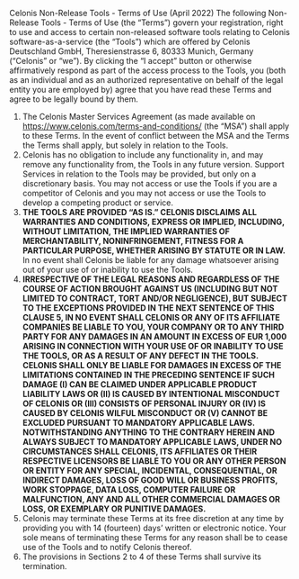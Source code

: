 Celonis Non-Release Tools - Terms of Use (April 2022)
The following Non-Release Tools - Terms of Use (the “Terms”) govern your registration, right to use and access to certain non-released software tools relating to Celonis software-as-a-service (the “Tools”) which are offered by Celonis Deutschland GmbH, Theresienstrasse 6, 80333 Munich, Germany (“Celonis” or “we”). By clicking the “I accept” button or otherwise affirmatively respond as part of the access process to the Tools, you (both as an individual and as an authorized representative on behalf of the legal entity you are employed by) agree that you have read these Terms and agree to be legally bound by them.
1. The Celonis Master Services Agreement (as made available on https://www.celonis.com/terms-and-conditions/ (the “MSA”) shall apply to these Terms. In the event of conflict between the MSA and the Terms the Terms shall apply, but solely in relation to the Tools.
2. Celonis has no obligation to include any functionality in, and may remove any functionality from, the Tools in any future version. Support Services in relation to the Tools may be provided, but only on a discretionary basis. You may not access or use the Tools if you are a competitor of Celonis and you may not access or use the Tools to develop a competing product or service.
3. **THE TOOLS ARE PROVIDED “AS IS.” CELONIS DISCLAIMS ALL WARRANTIES AND CONDITIONS, EXPRESS OR IMPLIED, INCLUDING, WITHOUT LIMITATION, THE IMPLIED WARRANTIES OF MERCHANTABILITY, NONINFRINGEMENT, FITNESS FOR A PARTICULAR PURPOSE, WHETHER ARISING BY STATUTE OR IN LAW.** In no event shall Celonis be liable for any damage whatsoever arising out of your use of or inability to use the Tools.
4. **IRRESPECTIVE OF THE LEGAL REASONS AND REGARDLESS OF THE COURSE OF ACTION BROUGHT AGAINST US (INCLUDING BUT NOT LIMITED TO CONTRACT, TORT AND/OR NEGLIGENCE), BUT SUBJECT TO THE EXCEPTIONS PROVIDED IN THE NEXT SENTENCE OF THIS CLAUSE 5, IN NO EVENT SHALL CELONIS OR ANY OF ITS AFFILIATE COMPANIES BE LIABLE TO YOU, YOUR COMPANY OR TO ANY THIRD PARTY FOR ANY DAMAGES IN AN AMOUNT IN EXCESS OF EUR 1,000 ARISING IN CONNECTION WITH YOUR USE OF OR INABILITY TO USE THE TOOLS, OR AS A RESULT OF ANY DEFECT IN THE TOOLS. CELONIS SHALL ONLY BE LIABLE FOR DAMAGES IN EXCESS OF THE LIMITATIONS CONTAINED IN THE PRECEDING SENTENCE IF SUCH DAMAGE (I) CAN BE CLAIMED UNDER APPLICABLE PRODUCT LIABILITY LAWS OR (II) IS CAUSED BY INTENTIONAL MISCONDUCT OF CELONIS OR (III) CONSISTS OF PERSONAL INJURY OR (IV) IS CAUSED BY CELONIS WILFUL MISCONDUCT OR (V) CANNOT BE EXCLUDED PURSUANT TO MANDATORY APPLICABLE LAWS. NOTWITHSTANDING ANYTHING TO THE CONTRARY HEREIN AND ALWAYS SUBJECT TO MANDATORY APPLICABLE LAWS, UNDER NO CIRCUMSTANCES SHALL CELONIS, ITS AFFILIATES OR THEIR RESPECTIVE LICENSORS BE LIABLE TO YOU OR ANY OTHER PERSON OR ENTITY FOR ANY SPECIAL, INCIDENTAL, CONSEQUENTIAL, OR INDIRECT DAMAGES, LOSS OF GOOD WILL OR BUSINESS PROFITS, WORK STOPPAGE, DATA LOSS, COMPUTER FAILURE OR MALFUNCTION, ANY AND ALL OTHER COMMERCIAL DAMAGES OR LOSS, OR EXEMPLARY OR PUNITIVE DAMAGES.**
5. Celonis may terminate these Terms at its free discretion at any time by providing you with 14 (fourteen) days’ written or electronic notice. Your sole means of terminating these Terms for any reason shall be to cease use of the Tools and to notify Celonis thereof.
6. The provisions in Sections 2 to 4 of these Terms shall survive its termination.
